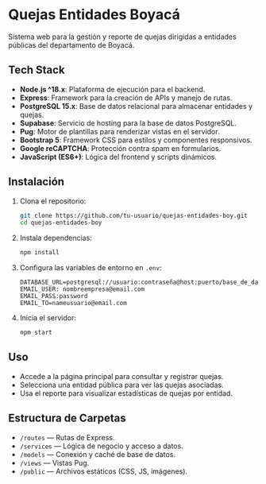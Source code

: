 # Quejas Entidades Boyacá

Sistema web para la gestión y reporte de quejas dirigidas a entidades públicas del departamento de Boyacá.

## Tech Stack

- **Node.js ^18.x**: Plataforma de ejecución para el backend.
- **Express**: Framework para la creación de APIs y manejo de rutas.
- **PostgreSQL 15.x**: Base de datos relacional para almacenar entidades y quejas.
- **Supabase**: Servicio de hosting para la base de datos PostgreSQL.
- **Pug**: Motor de plantillas para renderizar vistas en el servidor.
- **Bootstrap 5**: Framework CSS para estilos y componentes responsivos.
- **Google reCAPTCHA**: Protección contra spam en formularios.
- **JavaScript (ES6+)**: Lógica del frontend y scripts dinámicos.

## Instalación

1. Clona el repositorio:
   ```bash
   git clone https://github.com/tu-usuario/quejas-entidades-boy.git
   cd quejas-entidades-boy
   ```

2. Instala dependencias:
   ```bash
   npm install
   ```

3. Configura las variables de entorno en `.env`:
   ```
   DATABASE_URL=postgresql://usuario:contraseña@host:puerto/base_de_datos
   EMAIL_USER: nombreempresa@email.com
   EMAIL_PASS:password
   EMAIL_TO=nameusuario@email.com
   ```

4. Inicia el servidor:
   ```bash
   npm start
   ```

## Uso

- Accede a la página principal para consultar y registrar quejas.
- Selecciona una entidad pública para ver las quejas asociadas.
- Usa el reporte para visualizar estadísticas de quejas por entidad.

## Estructura de Carpetas

- `/routes` — Rutas de Express.
- `/services` — Lógica de negocio y acceso a datos.
- `/models` — Conexión y caché de base de datos.
- `/views` — Vistas Pug.
- `/public` — Archivos estáticos (CSS, JS, imágenes).

